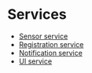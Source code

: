 # Services
- [Sensor service](sensor-service/README.md)
- [Registration service](registration-service/README.md)
- [Notification service](notification-service/README.md)
- [UI service](ui-service/README.md)
